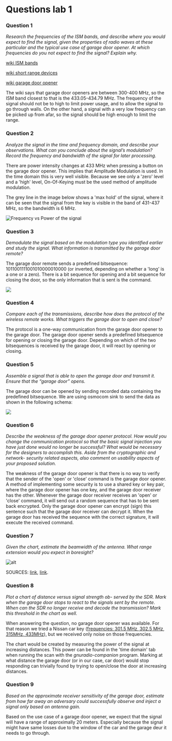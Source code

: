 <script type="text/javascript" src="http://cdn.mathjax.org/mathjax/latest/MathJax.js?config=default"></script>

# Questions lab 1

### Question 1 
*Research the frequencies of the ISM bands, and describe where you would expect
to find the signal, given the properties of radio waves at these particular and 
the typical use case of garage door opener. At which frequencies do you not 
expect to find the signal? Explain why.*

[wiki ISM bands](https://en.wikipedia.org/wiki/ISM_band)

[wiki short range devices](https://en.wikipedia.org/wiki/Short_Range_Devices)

[wiki garage door opener](https://en.wikipedia.org/wiki/Garage_door_opener)

The wiki says that garage door openers are between 300-400 MHz, so the ISM band
closest to that is the 433.05-434.79 MHz. The frequency of the signal should
not be to high to limit power usage, and to allow the signal to go through
walls. On the other hand, a signal with a very low frequency can be picked up
from afar, so the signal should be high enough to limit the range.


### Question 2
*Analyze the signal in the time and frequency domain, and describe your 
observations. What can you conclude about the signal’s modulation? Record the 
frequency and bandwidth of the signal for later processing.*

There are power intensity changes at 433 MHz when pressing a button on the 
garage door opener. This implies that Amplitude Modulation is used. In the 
time domain this is very well visible. Because we see only a 'zero' level and 
a 'high' level, On-Of-Keying must be the used method of amplitude modulation. 

The grey line in the image below shows a 'max hold' of the signal, where it 
can be seen that the signal from the key is visible in the band of 431-437 MHz,
so the bandwidth is 6 MHz.

![Frequency vs Power of the signal](./freq_vs_power.jpg)

### Question 3 
*Demodulate the signal based on the modulation type
you identified earlier and study the signal. What information is
transmitted by the garage door remote?*

The garage door remote sends a predefined bitsequence: 
1011001111001010000010000 (or inverted, depending on whether a 'long' is a one 
or a zero). 
There is a bit sequence for opening and a bit sequence for closing the door, so
the only information that is sent is the command.

![](./signal1.png)

### Question 4 
*Compare each of the transmissions, describe how
does the protocol of the wireless remote works. What triggers the
garage door to open and close?*

The protocol is a one-way communication from the garage door opener to the 
garage door.
The garage door opener sends a predefined bitsequence for opening or closing 
the garage door. Depending on which of the two bitsequences is received by 
the garage door, it will react by opening or closing.


### Question 5 
*Assemble a signal that is able to open the garage
door and transmit it. Ensure that the “garage door” opens.*

The garage door can be opened by sending recorded data containing the predefined 
bitsequence. We are using osmocom sink to send the data as shown in the following 
schema:

![](./schema1.png)

### Question 6
*Describe the weakness of the garage door opener
protocol. How would you change the communication protocol
so that the basic signal injection you have just done would no
longer be successful? What would be necessary for the designers
to accomplish this. Aside from the cryptographic and network-
security related aspects, also comment on usability aspects of
your proposed solution.*

The weakness of the garage door opener is that there is no way to verify that
the sender of the 'open' or 'close' command is the garage door opener.
A method of implementing some security is to use a shared key or key pair, 
where the garage door opener has one key, and the garage door receiver has the 
other. 
Whenever the garage door receiver receives an 'open' or 'close' command, it will
send out a random sequence that has to be sent back encrypted. Only the garage
door opener can encrypt (sign) this sentence such that the garage door receiver 
can decrypt it. When the garage door has received the sequence with the correct
signature, it will execute the received command.

### Question 7 
*Given the chart, estimate the beamwidth of the antenna. What range extension 
would you expect in boresight?*


![alt](formules.png)


SOURCES: [link](https://en.wikipedia.org/wiki/Free-space_path_loss), [link](https://en.wikipedia.org/wiki/Beamwidth).

### Question 8
*Plot a chart of distance versus signal strength ob-
served by the SDR. Mark when the garage door stops to react
to the signals sent by the remote. When can the SDR no longer
receive and decode the transmission? Mark this threshold in the
chart as well.*

When answering the question, no garage door opener was available. 
For that reason we tried a Nissan car key ([frequencies: 301.5 MHz, 
302.5 MHz, 315MHz, 433MHz](http://www.sigidwiki.com/wiki/Nissan_Car_Key)),
but we received only noise on those frequencies. 

The chart would be created by measuring the power of the signal at increasing
distances. This power can be found in the 'time domain' tab when running the 
scan with the *gnuradio-companion* program.
Marking at what distance the garage door (or in our case, car door) would stop
responding can trivially found by trying to open/close the door at increasing
distances.

### Question 9 
*Based on the approximate receiver sensitivity of the
garage door, estimate from how far away an adversary could
successfully observe and inject a signal only based on antenna
gain.*

Based on the use case of a garage door opener, we expect that the signal will have a range of approximally 20 meters. Especially because the signal might have same losses due to the window of the car and the garage deur it needs to go through.
